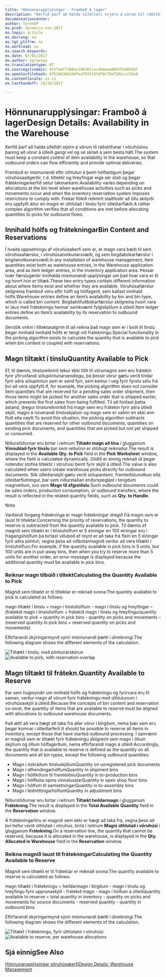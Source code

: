 ```yaml
---
title: "Hönnunarupplýsingar - Framboð á lager"
description: "Kerfið þarf að halda sífelldri stjórn á vörum til ráðstöfunar í vöruhúsinu þannig að vörur á útleið gangi vel og sé skilað á sem besta hátt."
documentationcenter: 
author: SorenGP
ms.prod: dynamics-nav-2017
ms.topic: article
ms.devlang: na
ms.tgt_pltfrm: na
ms.workload: na
ms.search.keywords: 
ms.date: 07/01/2017
ms.author: sgroespe
ms.translationtype: HT
ms.sourcegitcommit: 4fefaef7380ac10836fcac404eea006f55d8556f
ms.openlocfilehash: 875286386168fea79f47dfdf0c78ef202cc21da0
ms.contentlocale: is-is
ms.lasthandoff: 10/16/2017

---
```

# <a name="design-details-availability-in-the-warehouse"></a><span data-ttu-id="36702-103">Hönnunarupplýsingar: Framboð á lager</span><span class="sxs-lookup"><span data-stu-id="36702-103">Design Details: Availability in the Warehouse</span></span>
<span data-ttu-id="36702-104">Kerfið þarf að halda sífelldri stjórn á vörum til ráðstöfunar í vöruhúsinu þannig að vörur á útleið gangi vel og sé skilað á sem besta hátt.</span><span class="sxs-lookup"><span data-stu-id="36702-104">The system must keep a constant control of item availability in the warehouse, so that outbound orders can flow efficiently and provide optimal deliveries.</span></span>  

 <span data-ttu-id="36702-105">Framboð er mismunandi eftir úthlutun á þeim hólfastigum þegar vöruhúsaaðgerðir, t.d. tiltektir og hreyfingar eiga sér stað og þegar frátekningarkerfið setur takmarkanir.</span><span class="sxs-lookup"><span data-stu-id="36702-105">Availability varies depending on allocations at the bin level when warehouse activities such as picks and movements occur and when the inventory reservation system imposes restrictions to comply with.</span></span> <span data-ttu-id="36702-106">Frekar flókið reiknirit staðfestir að öllu skilyrði eru uppfyllt áður en magni er úthlutað í tínslu fyrir útleiðarflæði.</span><span class="sxs-lookup"><span data-stu-id="36702-106">A rather complex algorithm verifies that all conditions are met before allocating quantities to picks for outbound flows.</span></span>  

## <a name="bin-content-and-reservations"></a><span data-ttu-id="36702-107">Innihald hólfs og frátekningar</span><span class="sxs-lookup"><span data-stu-id="36702-107">Bin Content and Reservations</span></span>  
 <span data-ttu-id="36702-108">Í hvaða uppsetningu af vöruhúsakerfi sem er, er magn vara bæði til sem vöruhúsafærslur, í vöruhúsanotkunarsvæði, og sem birgðabókarfærslur í birgðanotkunarsvæði.</span><span class="sxs-lookup"><span data-stu-id="36702-108">In any installation of warehouse management, item quantities exist both as warehouse entries, in the Warehouse application area, and as item ledger entries, in the Inventory application area.</span></span> <span data-ttu-id="36702-109">Þessar tvær færslugerðir innihalda mismunandi upplýsingar um það hvar vara er til og hvort hún er tiltæk.</span><span class="sxs-lookup"><span data-stu-id="36702-109">These two entry types contain different information about where items exist and whether they are available.</span></span> <span data-ttu-id="36702-110">Vöruhúsafærslur skilgreina framboð vöru eftir hólfi og hólfagerð, sem kallast innihald hólfs.</span><span class="sxs-lookup"><span data-stu-id="36702-110">Warehouse entries define an item’s availability by bin and bin type, which is called bin content.</span></span> <span data-ttu-id="36702-111">Birgðahöfuðbókarfærslur skilgreina hvort vara er laus með frátekningu hennar samkvæmt fylgiskjölum á útleið.</span><span class="sxs-lookup"><span data-stu-id="36702-111">Item ledger entries define an item’s availability by its reservation to outbound documents.</span></span>  

 <span data-ttu-id="36702-112">Sérstök virkni í tiltektaralgrím til að reikna það magn sem er í boði til tínslu þegar innihald innihald hólfs er tengt við frátekningu.</span><span class="sxs-lookup"><span data-stu-id="36702-112">Special functionality in the picking algorithm exists to calculate the quantity that is available to pick when bin content is coupled with reservations.</span></span>  

## <a name="quantity-available-to-pick"></a><span data-ttu-id="36702-113">Magn tiltækt í tínslu</span><span class="sxs-lookup"><span data-stu-id="36702-113">Quantity Available to Pick</span></span>  
 <span data-ttu-id="36702-114">Ef, til dæmis, tínslureiknirit tekur ekki tillit til vörumagns sem eru frátekin fyrir yfirvofandi sölupöntunarsendingu, þá þessir vörur gætu verið tíndar fyrir aðra sölupöntun sem er send fyrr, sem kemur í veg fyrir fyrstu sölu frá því að vera uppfyllt.</span><span class="sxs-lookup"><span data-stu-id="36702-114">If, for example, the picking algorithm does not consider item quantities that are reserved for a pending sales order shipment, then those items might be picked for another sales order that is shipped earlier, which prevents the first sales from being fulfilled.</span></span> <span data-ttu-id="36702-115">Til að forðast þetta ástand, dregur tínslureikniritið frá magn sem eru frátekin fyrir aðra útleið skjöl, magni á núverandi tínsluskjalum og magn sem er valinn en ekki enn flutt eða neytt.</span><span class="sxs-lookup"><span data-stu-id="36702-115">To avoid this situation, the picking algorithm subtracts quantities that are reserved for other outbound documents, quantities on existing pick documents, and quantities that are picked but not yet shipped or consumed.</span></span>  

 <span data-ttu-id="36702-116">Niðurstöðurnar eru birtar í reitnum **Tiltækt magn að tína** í glugganum **Vinnublað fyrir tínslu** þar sem reiturinn er stöðugt reiknaður.</span><span class="sxs-lookup"><span data-stu-id="36702-116">The result is displayed in the **Available Qty. to Pick** field in the **Pick Worksheet** window, where the field is calculated dynamically.</span></span> <span data-ttu-id="36702-117">Gildið er einnig reiknað út þegar notendur stofna tiltektir í vöruhúsi beint fyrir skjöl á útleið.</span><span class="sxs-lookup"><span data-stu-id="36702-117">The value is also calculated when users create warehouse picks directly for outbound documents.</span></span> <span data-ttu-id="36702-118">Slík útleiðarskjöl gætu verið sölupantanir, framleiðslunotkun eða útleiðarflutningur, þar sem niðurstaðan endurspeglast í tengdum magnreitum, svo sem **Magn til afgreiðslu**.</span><span class="sxs-lookup"><span data-stu-id="36702-118">Such outbound documents could be sales orders, production consumption, or outbound transfers, where the result is reflected in the related quantity fields, such as **Qty. to Handle**.</span></span>  

> [!NOTE]  
>  <span data-ttu-id="36702-119">Varðandi forgang frátekninga er magn frátekningar dregið frá magni sem er laust til tiltektar.</span><span class="sxs-lookup"><span data-stu-id="36702-119">Concerning the priority of reservations, the quantity to reserve is subtracted from the quantity available to pick.</span></span> <span data-ttu-id="36702-120">Til dæmis ef magnið sem tiltækt er í tínsluhólfum er 5 einingar en 100 einingar eru í frágangshólfum þá birtast villuboð ef reynt er að taka frá fleiri en 5 einingar fyrir aðra pöntun, vegna þess að viðbótarmagnið verður að vera tiltækt í tínsluhólfum.</span><span class="sxs-lookup"><span data-stu-id="36702-120">For example, if the quantity available in pick bins is 5 units, but 100 units are in put-away bins, then when you try to reserve more than 5 units for another order, an error message is displayed because the additional quantity must be available in pick bins.</span></span>  

### <a name="calculating-the-quantity-available-to-pick"></a><span data-ttu-id="36702-121">Reiknar magn tilbúið í tiltekt</span><span class="sxs-lookup"><span data-stu-id="36702-121">Calculating the Quantity Available to Pick</span></span>  
 <span data-ttu-id="36702-122">Magnið sem tiltækt er til tiltektar er reiknað svona:</span><span class="sxs-lookup"><span data-stu-id="36702-122">The quantity available to pick is calculated as follows:</span></span>  

 <span data-ttu-id="36702-123">magn tiltækt í tínslu = magn í tínsluhólfum - magn í tínslu og hreyfingar – (frátekið magn í tínsluhólfum + frátekið magn í tínslu og hreyfingu)</span><span class="sxs-lookup"><span data-stu-id="36702-123">quantity available to pick = quantity in pick bins - quantity on picks and movements – (reserved quantity in pick bins + reserved quantity on picks and movements)</span></span>  

 <span data-ttu-id="36702-124">Eftirfarandi skýringarmynd sýnir mismunandi þætti í útreikningi.</span><span class="sxs-lookup"><span data-stu-id="36702-124">The following diagram shows the different elements of the calculation.</span></span>  

 <span data-ttu-id="36702-125">![Tiltækt í tínslu, með pöntunarskörun](media/design_details_warehouse_management_availability_2.png "design_details_warehouse_management_availability_2")</span><span class="sxs-lookup"><span data-stu-id="36702-125">![Available to pick, with reservation overlap](media/design_details_warehouse_management_availability_2.png "design_details_warehouse_management_availability_2")</span></span>  

## <a name="quantity-available-to-reserve"></a><span data-ttu-id="36702-126">Magn tiltækt til frátekn.</span><span class="sxs-lookup"><span data-stu-id="36702-126">Quantity Available to Reserve</span></span>  
 <span data-ttu-id="36702-127">Þar sem hugmyndir um innihald hólfs og frátekningu og fyrirvara eru til saman, verður magn af vörum fyrir frátekningu með úthlutunum í vöruhúsaskjöl á útleið.</span><span class="sxs-lookup"><span data-stu-id="36702-127">Because the concepts of bin content and reservation co-exist, the quantity of items that are available to reserve must be aligned with allocations to outbound warehouse documents.</span></span>  

 <span data-ttu-id="36702-128">Það ætti að vera hægt að taka frá allar vörur í birgðum, nema þær sem eru þegar komnar í útleiðarferli.</span><span class="sxs-lookup"><span data-stu-id="36702-128">It should be possible to reserve all items in inventory, except those that have started outbound processing.</span></span> <span data-ttu-id="36702-129">Í samræmi er magnið sem er tiltækt fyrir frátekningu skilgreint sem magn í öllum skjölum og öllum hólfagerðum, nema eftirfarandi magn á útleið:</span><span class="sxs-lookup"><span data-stu-id="36702-129">Accordingly, the quantity that is available to reserve is defined as the quantity on all documents and all bin types, except the following outbound quantities:</span></span>  

-   <span data-ttu-id="36702-130">Magn í óskráðum tínsluskjölum</span><span class="sxs-lookup"><span data-stu-id="36702-130">Quantity on unregistered pick documents</span></span>  
-   <span data-ttu-id="36702-131">Magn í afhendingarhólfum</span><span class="sxs-lookup"><span data-stu-id="36702-131">Quantity in shipment bins</span></span>  
-   <span data-ttu-id="36702-132">Magn í hólfkótum til framleiðslu</span><span class="sxs-lookup"><span data-stu-id="36702-132">Quantity in to-production bins</span></span>  
-   <span data-ttu-id="36702-133">Magn í hólfkóta opins vinnslusalar</span><span class="sxs-lookup"><span data-stu-id="36702-133">Quantity in open shop floor bins</span></span>  
-   <span data-ttu-id="36702-134">Magn í hólfum til samsetningar</span><span class="sxs-lookup"><span data-stu-id="36702-134">Quantity in to-assembly bins</span></span>  
-   <span data-ttu-id="36702-135">Magn í leiðréttingarhólfum</span><span class="sxs-lookup"><span data-stu-id="36702-135">Quantity in adjustment bins</span></span>  

 <span data-ttu-id="36702-136">Niðurstöðurnar eru birtar í reitnum **Tiltækt heildarmagn** í glugganum **Frátekning**.</span><span class="sxs-lookup"><span data-stu-id="36702-136">The result is displayed in the **Total Available Quantity** field in the **Reservation** window.</span></span>  

 <span data-ttu-id="36702-137">Á frátekningarlínu er magnið sem ekki er hægt að taka frá, vegna þess að því hefur verið úthlutað í vöruhús, birta í reitnum **Magni úthlutað í vöruhúsi** í glugganum **Frátekning**.</span><span class="sxs-lookup"><span data-stu-id="36702-137">On a reservation line, the quantity that cannot be reserved, because it is allocated in the warehouse, is displayed in the **Qty. Allocated in Warehouse** field in the **Reservation** window.</span></span>  

### <a name="calculating-the-quantity-available-to-reserve"></a><span data-ttu-id="36702-138">Reikna magnið laust til frátekningar</span><span class="sxs-lookup"><span data-stu-id="36702-138">Calculating the Quantity Available to Reserve</span></span>  
 <span data-ttu-id="36702-139">Magnið sem tiltækt er til frátektar er reiknað svona:</span><span class="sxs-lookup"><span data-stu-id="36702-139">The quantity available to reserve is calculated as follows:</span></span>  

 <span data-ttu-id="36702-140">magn tiltækt í frátekningu = heildarmagn í birgðum - magn í tínslu og hreyfingu fyrir upprunaskjöl - frátekið magn - magn í hólfum á útleið</span><span class="sxs-lookup"><span data-stu-id="36702-140">quantity available to reserve = total quantity in inventory - quantity on picks and movements for source documents - reserved quantity - quantity in outbound bins</span></span>  

 <span data-ttu-id="36702-141">Eftirfarandi skýringarmynd sýnir mismunandi þætti í útreikningi.</span><span class="sxs-lookup"><span data-stu-id="36702-141">The following diagram shows the different elements of the calculation.</span></span>  

 <span data-ttu-id="36702-142">![Tiltækt í frátekningu, fyrir úthlutanir í vöruhúsi](media/design_details_warehouse_management_availability_3.png "design_details_warehouse_management_availability_3")</span><span class="sxs-lookup"><span data-stu-id="36702-142">![Avaliable to reserve, per warehouse allocations](media/design_details_warehouse_management_availability_3.png "design_details_warehouse_management_availability_3")</span></span>  

## <a name="see-also"></a><span data-ttu-id="36702-143">Sjá einnig</span><span class="sxs-lookup"><span data-stu-id="36702-143">See Also</span></span>  
 [<span data-ttu-id="36702-144">Hönnunarupplýsingar vöruhúsakerfi</span><span class="sxs-lookup"><span data-stu-id="36702-144">Design Details: Warehouse Management</span></span>](design-details-warehouse-management.md)

